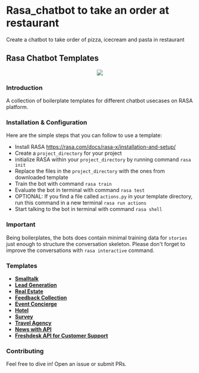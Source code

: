 # Rasa_chatbot to take an order at restaurant
Create a chatbot to take order of pizza, icecream and pasta in restaurant
## Rasa Chatbot Templates

<p align="center"><img src="https://i.ibb.co/R0Gz8SY/Rasa-Chatbot-Templates.png"></p>

### Introduction
A collection of boilerplate templates for different chatbot usecases on RASA platform.

### Installation & Configuration
Here are the simple steps that you can follow to use a template:
* Install RASA https://rasa.com/docs/rasa-x/installation-and-setup/ 
* Create a `project_directory` for your project
* initialize RASA within your `project_directory` by running command `rasa init` 
* Replace the files in the `project_directory` with the ones from downloaded template
* Train the bot with command `rasa train`
* Evaluate the bot in terminal with command `rasa test`
* OPTIONAL: If you find a file called `actions.py` in your template directory, run this command in a new terminal `rasa run actions`
* Start talking to the bot in terminal with command `rasa shell`

### Important
Being boilerplates, the bots does contain minimal training data for `stories` just enough to structure the conversation skeleton. Please don't forget to improve the conversations with `rasa interactive` command.

### Templates
- **[Smalltalk](https://github.com/cedextech/Rasa-Chatbot-Templates/tree/master/01_smalltalk_bot)**
- **[Lead Generation](https://github.com/cedextech/Rasa-Chatbot-Templates/tree/master/02_lead_bot)**
- **[Real Estate](https://github.com/cedextech/Rasa-Chatbot-Templates/tree/master/03_real_estate_bot)**
- **[Feedback Collection](https://github.com/cedextech/Rasa-Chatbot-Templates/tree/master/04_feedback_bot)**
- **[Event Concierge](https://github.com/cedextech/Rasa-Chatbot-Templates/tree/master/05_event_bot)**
- **[Hotel](https://github.com/cedextech/Rasa-Chatbot-Templates/tree/master/06_hotel_bot)**
- **[Survey](https://github.com/cedextech/Rasa-Chatbot-Templates/tree/master/07_survey_bot)**
- **[Travel Agency](https://github.com/cedextech/Rasa-Chatbot-Templates/tree/master/08_travel_agency_bot)**
- **[News with API](https://github.com/cedextech/rasa-chatbot-templates/tree/master/09_news_api)**
- **[Freshdesk API for Customer Support](https://github.com/cedextech/rasa-chatbot-templates/tree/master/10_freshdesk_customer_support_bot)**

### Contributing
Feel free to dive in! Open an issue or submit PRs.
